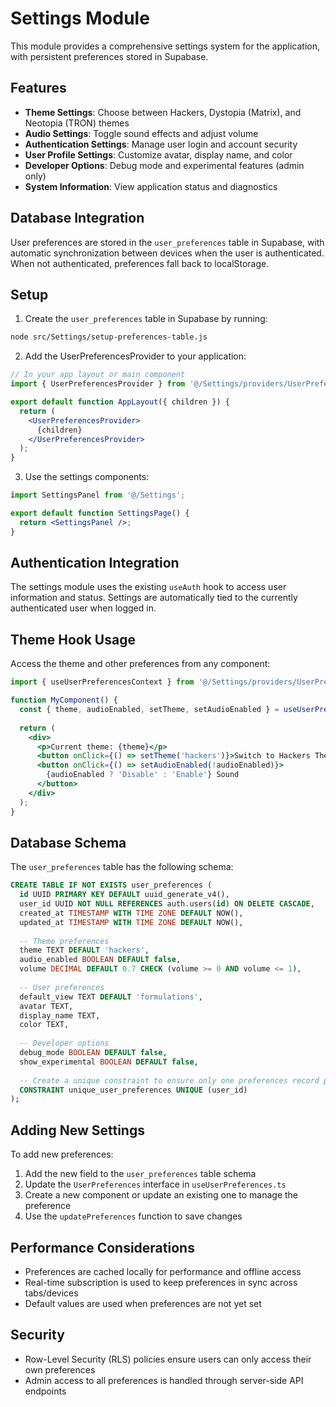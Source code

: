 # Settings Module

This module provides a comprehensive settings system for the application, with persistent preferences stored in Supabase.

## Features

- **Theme Settings**: Choose between Hackers, Dystopia (Matrix), and Neotopia (TRON) themes
- **Audio Settings**: Toggle sound effects and adjust volume
- **Authentication Settings**: Manage user login and account security
- **User Profile Settings**: Customize avatar, display name, and color
- **Developer Options**: Debug mode and experimental features (admin only)
- **System Information**: View application status and diagnostics

## Database Integration

User preferences are stored in the `user_preferences` table in Supabase, with automatic synchronization between devices when the user is authenticated. When not authenticated, preferences fall back to localStorage.

## Setup

1. Create the `user_preferences` table in Supabase by running:

```bash
node src/Settings/setup-preferences-table.js
```

2. Add the UserPreferencesProvider to your application:

```jsx
// In your app layout or main component
import { UserPreferencesProvider } from '@/Settings/providers/UserPreferencesProvider';

export default function AppLayout({ children }) {
  return (
    <UserPreferencesProvider>
      {children}
    </UserPreferencesProvider>
  );
}
```

3. Use the settings components:

```jsx
import SettingsPanel from '@/Settings';

export default function SettingsPage() {
  return <SettingsPanel />;
}
```

## Authentication Integration

The settings module uses the existing `useAuth` hook to access user information and status. Settings are automatically tied to the currently authenticated user when logged in.

## Theme Hook Usage

Access the theme and other preferences from any component:

```jsx
import { useUserPreferencesContext } from '@/Settings/providers/UserPreferencesProvider';

function MyComponent() {
  const { theme, audioEnabled, setTheme, setAudioEnabled } = useUserPreferencesContext();
  
  return (
    <div>
      <p>Current theme: {theme}</p>
      <button onClick={() => setTheme('hackers')}>Switch to Hackers Theme</button>
      <button onClick={() => setAudioEnabled(!audioEnabled)}>
        {audioEnabled ? 'Disable' : 'Enable'} Sound
      </button>
    </div>
  );
}
```

## Database Schema

The `user_preferences` table has the following schema:

```sql
CREATE TABLE IF NOT EXISTS user_preferences (
  id UUID PRIMARY KEY DEFAULT uuid_generate_v4(),
  user_id UUID NOT NULL REFERENCES auth.users(id) ON DELETE CASCADE,
  created_at TIMESTAMP WITH TIME ZONE DEFAULT NOW(),
  updated_at TIMESTAMP WITH TIME ZONE DEFAULT NOW(),
  
  -- Theme preferences
  theme TEXT DEFAULT 'hackers',
  audio_enabled BOOLEAN DEFAULT false,
  volume DECIMAL DEFAULT 0.7 CHECK (volume >= 0 AND volume <= 1),
  
  -- User preferences
  default_view TEXT DEFAULT 'formulations',
  avatar TEXT,
  display_name TEXT,
  color TEXT,
  
  -- Developer options
  debug_mode BOOLEAN DEFAULT false,
  show_experimental BOOLEAN DEFAULT false,
  
  -- Create a unique constraint to ensure only one preferences record per user
  CONSTRAINT unique_user_preferences UNIQUE (user_id)
);
```

## Adding New Settings

To add new preferences:

1. Add the new field to the `user_preferences` table schema
2. Update the `UserPreferences` interface in `useUserPreferences.ts`
3. Create a new component or update an existing one to manage the preference
4. Use the `updatePreferences` function to save changes

## Performance Considerations

- Preferences are cached locally for performance and offline access
- Real-time subscription is used to keep preferences in sync across tabs/devices
- Default values are used when preferences are not yet set

## Security

- Row-Level Security (RLS) policies ensure users can only access their own preferences
- Admin access to all preferences is handled through server-side API endpoints